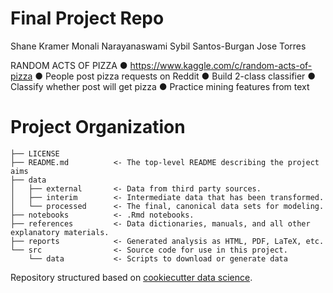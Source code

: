 # Final Project Repo

Shane Kramer
Monali Narayanaswami
Sybil Santos-Burgan
Jose Torres

 
RANDOM ACTS OF PIZZA
● https://www.kaggle.com/c/random-acts-of-pizza
● People post pizza requests on Reddit
● Build 2-class classifier
● Classify whether post will get pizza
● Practice mining features from text

# Project Organization

    ├── LICENSE
    ├── README.md          <- The top-level README describing the project aims
    ├── data
    │   ├── external       <- Data from third party sources.
    │   ├── interim        <- Intermediate data that has been transformed.
    │   └── processed      <- The final, canonical data sets for modeling.
    ├── notebooks          <- .Rmd notebooks. 
    ├── references         <- Data dictionaries, manuals, and all other explanatory materials.
    ├── reports            <- Generated analysis as HTML, PDF, LaTeX, etc.
    └── src                <- Source code for use in this project.
        └── data           <- Scripts to download or generate data


Repository structured based on [cookiecutter data science](https://drivendata.github.io/cookiecutter-data-science).
